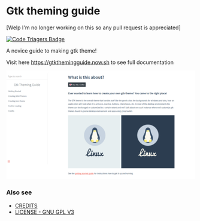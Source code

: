 # Gtk theming guide 
[Welp I'm no longer working on this so any pull request is appreciated]

[![Code Triagers Badge](https://www.codetriage.com/surajmandalcell/gtk-theming-guide/badges/users.svg)](https://www.codetriage.com/surajmandalcell/gtk-theming-guide)

A novice guide to making gtk theme!

Visit here https://gtkthemingguide.now.sh to see full documentation

![](_media/thumbnail.png)  


### Also see
 - [CREDITS](CREDITS.md)
 - [LICENSE - GNU GPL V3](LICENSE.md)
